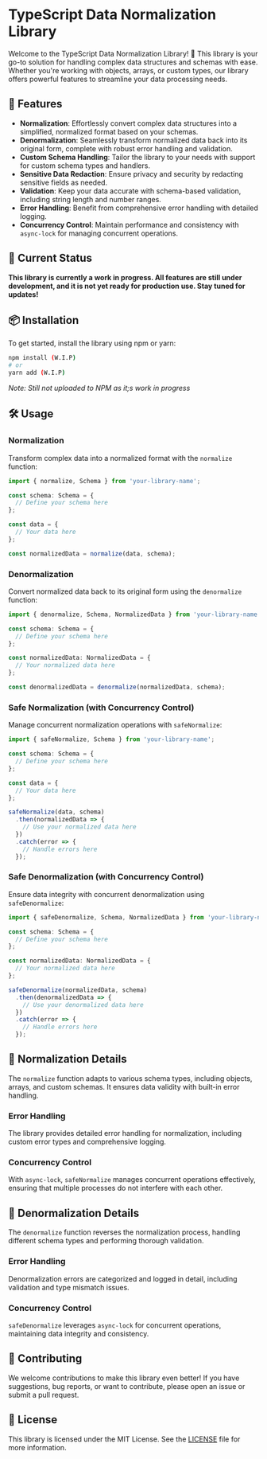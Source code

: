 # TypeScript Data Normalization Library

Welcome to the TypeScript Data Normalization Library! 🎉 This library is your go-to solution for handling complex data structures and schemas with ease. Whether you're working with objects, arrays, or custom types, our library offers powerful features to streamline your data processing needs.

## 🚀 Features

- **Normalization**: Effortlessly convert complex data structures into a simplified, normalized format based on your schemas.
- **Denormalization**: Seamlessly transform normalized data back into its original form, complete with robust error handling and validation.
- **Custom Schema Handling**: Tailor the library to your needs with support for custom schema types and handlers.
- **Sensitive Data Redaction**: Ensure privacy and security by redacting sensitive fields as needed.
- **Validation**: Keep your data accurate with schema-based validation, including string length and number ranges.
- **Error Handling**: Benefit from comprehensive error handling with detailed logging.
- **Concurrency Control**: Maintain performance and consistency with `async-lock` for managing concurrent operations.

## 📅 Current Status

**This library is currently a work in progress. All features are still under development, and it is not yet ready for production use. Stay tuned for updates!**

## 📦 Installation

To get started, install the library using npm or yarn:

```bash
npm install (W.I.P)
# or
yarn add (W.I.P)
```

*Note: Still not uploaded to NPM as it;s work in progress*

## 🛠️ Usage

### Normalization

Transform complex data into a normalized format with the `normalize` function:

```typescript
import { normalize, Schema } from 'your-library-name';

const schema: Schema = {
  // Define your schema here
};

const data = {
  // Your data here
};

const normalizedData = normalize(data, schema);
```

### Denormalization

Convert normalized data back to its original form using the `denormalize` function:

```typescript
import { denormalize, Schema, NormalizedData } from 'your-library-name';

const schema: Schema = {
  // Define your schema here
};

const normalizedData: NormalizedData = {
  // Your normalized data here
};

const denormalizedData = denormalize(normalizedData, schema);
```

### Safe Normalization (with Concurrency Control)

Manage concurrent normalization operations with `safeNormalize`:

```typescript
import { safeNormalize, Schema } from 'your-library-name';

const schema: Schema = {
  // Define your schema here
};

const data = {
  // Your data here
};

safeNormalize(data, schema)
  .then(normalizedData => {
    // Use your normalized data here
  })
  .catch(error => {
    // Handle errors here
  });
```

### Safe Denormalization (with Concurrency Control)

Ensure data integrity with concurrent denormalization using `safeDenormalize`:

```typescript
import { safeDenormalize, Schema, NormalizedData } from 'your-library-name';

const schema: Schema = {
  // Define your schema here
};

const normalizedData: NormalizedData = {
  // Your normalized data here
};

safeDenormalize(normalizedData, schema)
  .then(denormalizedData => {
    // Use your denormalized data here
  })
  .catch(error => {
    // Handle errors here
  });
```

## 📖 Normalization Details

The `normalize` function adapts to various schema types, including objects, arrays, and custom schemas. It ensures data validity with built-in error handling.

### Error Handling

The library provides detailed error handling for normalization, including custom error types and comprehensive logging.

### Concurrency Control

With `async-lock`, `safeNormalize` manages concurrent operations effectively, ensuring that multiple processes do not interfere with each other.

## 🔄 Denormalization Details

The `denormalize` function reverses the normalization process, handling different schema types and performing thorough validation.

### Error Handling

Denormalization errors are categorized and logged in detail, including validation and type mismatch issues.

### Concurrency Control

`safeDenormalize` leverages `async-lock` for concurrent operations, maintaining data integrity and consistency.

## 🤝 Contributing

We welcome contributions to make this library even better! If you have suggestions, bug reports, or want to contribute, please open an issue or submit a pull request.

## 📜 License

This library is licensed under the MIT License. See the [LICENSE](./LICENSE) file for more information.
